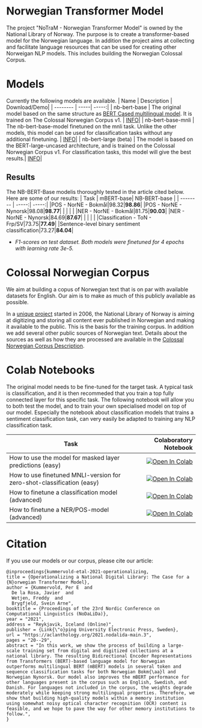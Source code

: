 # Norwegian Transformer Model
The project "NoTraM - Norwegian Transformer Model" is owned by the National Library of Norway. The purpose is to create a transformer-based model for the Norwegian language. In addition the project aims at collecting and facilitate language resources that can be used for creating other Norweigan NLP models. This includes building the Norwegian Colossal Corpus.

# Models
Currently the following models are available. 
| Name  |  Description | Download/Demo|
| -------- |  -----| -----:|
| nb-bert-base | The original model based on the same structure as [BERT Cased multilingual model](https://github.com/google-research/bert/blob/master/multilingual.md). It is trained on The Colossal Norwegian Corpus v1.  | [INFO](https://huggingface.co/NbAiLab/nb-bert-base)|
| nb-bert-base-mnli | The nb-bert-base-model finetuned on the mnli task. Unlike the other models, this model can be used for classification tasks without any additional finetuning. | [INFO](https://huggingface.co/NbAiLab/nb-bert-base-mnli)|
| nb-bert-large (beta) | The model is based on the BERT-large-uncased architecture, and is trained on the Colossal Norwegian Corpus v1. For classification tasks, this model will give the best results.| [INFO](https://huggingface.co/NbAiLab/nb-bert-large)|


## Results
The NB-BERT-Base modelis thoroughly tested in the article cited below. Here are some of our results:
| Task  |   mBERT-base| NB-BERT-base |
| -------- |   -----:| -----:|
|POS - NorNE - Bokmål|98.32|**98.86**|
|POS - NorNE - Nynorsk|98.08|**98.77**|
| | | |
|NER - NorNE - Bokmål|81.75|**90.03**|
|NER - NorNE - Nynorsk|84.69|**87.67**|
| | | |
|Classification - ToN - Frp/SV|73.75|**77.49**|
|Sentence-level binary sentiment classification|73.27|**84.04**|

* *F1-scores on test dataset. Both models were finetuned for 4 epochs with learning rate 3e-5.*

# Colossal Norwegian Corpus
We aim at building a copus of Norwegian text that is on par with available datasets for English. Our aim is to make as much of this publicly available as possible. 

In a [unique project](https://www.zdnet.com/article/norways-petabyte-plan-store-everything-ever-published-in-a-1000-year-archive/) started in 2006, the National Library of Norway is aiming at digitizing and storing all content ever published in Norwegian and making it available to the public. This is the basis for the training corpus. In addition we add several other public sources of Norwegian text. Details about the sources as well as how they are processed are available in the [Colossal Norwegian Corpus Description](https://github.com/NBAiLab/notram/tree/master/corpus).


# Colab Notebooks
The original model needs to be fine-tuned for the target task. A typical task is classification, and it is then recommeded that you train a top fully connected layer for this specific task. The following notebook will allow you to both test the model, and to train your own specialised model on top of our model. Especially the notebook about classification models that trains a sentiment classification task, can very easily be adapted to training any NLP classification task.

| Task  |   Colaboratory Notebook |
| -------- | -----:|
| How to use the model for masked layer predictions (easy)|<a href="https://colab.research.google.com/gist/peregilk/f3054305cfcbefb40f72ea405b031438/nbailab-masked-layer-pipeline-example.ipynb" target="_blank"><img src="https://colab.research.google.com/assets/colab-badge.svg" alt="Open In Colab"/></a> |
| How to use finetuned MNLI-version for zero-shot-classification (easy)|<a href="https://colab.research.google.com/gist/peregilk/769b5150a2f807219ab8f15dd11ea449/nbailab-mnli-norwegian-demo.ipynb" target="_blank"><img src="https://colab.research.google.com/assets/colab-badge.svg" alt="Open In Colab"/></a> |
| How to finetune a classification model (advanced)| <a href="https://colab.research.google.com/gist/peregilk/3c5e838f365ab76523ba82ac595e2fcc/nbailab-finetuning-and-evaluating-a-bert-model-for-classification.ipynb" target="_blank"><img src="https://colab.research.google.com/assets/colab-badge.svg" alt="Open In Colab"/></a>|
| How to finetune a NER/POS-model (advanced) | <a href="https://colab.research.google.com/gist/peregilk/6f5efea432e88199f5d68a150cef237f/-nbailab-finetuning-and-evaluating-a-bert-model-for-ner-and-pos.ipynb" target="_blank"><img src="https://colab.research.google.com/assets/colab-badge.svg" alt="Open In Colab"/></a>|


# Citation
If you use our models or our corpus, please cite our article:

    @inproceedings{kummervold-etal-2021-operationalizing,
    title = {Operationalizing a National Digital Library: The Case for a {N}orwegian Transformer Model},
    author = {Kummervold, Per E  and
      De la Rosa, Javier  and
      Wetjen, Freddy  and
      Brygfjeld, Svein Arne",
    booktitle = {Proceedings of the 23rd Nordic Conference on Computational Linguistics (NoDaLiDa)},
    year = "2021",
    address = "Reykjavik, Iceland (Online)",
    publisher = {Link{\"o}ping University Electronic Press, Sweden},
    url = "https://aclanthology.org/2021.nodalida-main.3",
    pages = "20--29",
    abstract = "In this work, we show the process of building a large-scale training set from digital and digitized collections at a national library. The resulting Bidirectional Encoder Representations from Transformers (BERT)-based language model for Norwegian outperforms multilingual BERT (mBERT) models in several token and sequence classification tasks for both Norwegian Bokm{\aa}l and Norwegian Nynorsk. Our model also improves the mBERT performance for other languages present in the corpus such as English, Swedish, and Danish. For languages not included in the corpus, the weights degrade moderately while keeping strong multilingual properties. Therefore, we show that building high-quality models within a memory institution using somewhat noisy optical character recognition (OCR) content is feasible, and we hope to pave the way for other memory institutions to follow.",
    }
